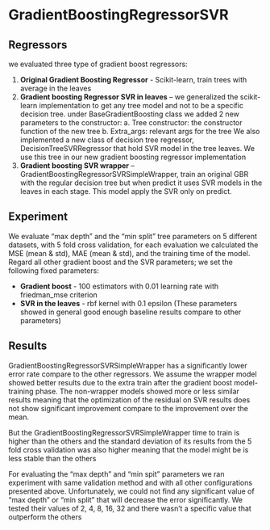 # GradientBoostingRegressorSVR

## Regressors
we evaluated three type of gradient boost regressors:
1.	**Original Gradient Boosting Regressor** - Scikit-learn, train trees with average in the leaves
2.	**Gradient boosting Regressor SVR in leaves** – we generalized the scikit-learn implementation to get any tree model and not to be a specific decision tree. under BaseGradientBoosting class we added 2 new parameters to the constructor:
a.	Tree constructor: the constructor function of the new tree
b.	Extra_args: relevant args for the tree
We also implemented a new class of decision tree regressor, DecisionTreeSVRRegressor that hold SVR model in the tree leaves. We use this tree in our new gradient boosting regressor implementation
3.	**Gradient boosting SVR wrapper** – GradientBoostingRegressorSVRSimpleWrapper, train an original GBR with the regular decision tree but when predict it uses SVR models in the leaves in each stage. This model apply the SVR only on predict.

## Experiment 
We evaluate “max depth” and the “min split” tree parameters on 5 different datasets, with 5 fold cross validation, for each evaluation we calculated the MSE (mean & std), MAE (mean & std), and the training time of the model.
Regard all other gradient boost and the SVR parameters; we set the following fixed parameters:
- **Gradient boost** - 100 estimators with 0.01 learning rate with friedman_mse criterion
- **SVR in the leaves** - rbf  kernel with 0.1 epsilon 
(These parameters showed in general good enough baseline results compare to other parameters)

## Results
GradientBoostingRegressorSVRSimpleWrapper has a significantly lower error rate compare to the other regressors. We assume the wrapper model showed better results due to the extra train after the gradient boost model-training phase. The non-wrapper models showed more or less similar results meaning that the optimization of the residual on SVR results does not show significant improvement compare to the improvement over the mean. 

But the GradientBoostingRegressorSVRSimpleWrapper time to train is higher than the others and the standard deviation of its results from the 5 fold cross validation was also higher meaning that the model might be is less stable than the others

For evaluating the “max depth” and “min spit” parameters we ran experiment with same validation method and with all other configurations presented above.
Unfortunately, we could not find any significant value of “max depth” or “min split” that will decrease the error significantly. We tested their values of 2, 4, 8, 16, 32 and there wasn’t a specific value that outperform the others
  

 
